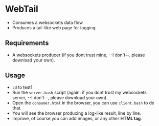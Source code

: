 # WebTail

* Consumes a websockets data flow
* Produces a tail-like web page for logging

## Requirements

* A websockets producer (if you dont trust mine, --I don't--, please download your own).

## Usage

* `cd` to test1
* Run the `server.bash` script (again: if you dont trust my websockets server, --I don't--, please download your own).
* Open the `consumer.html` in the browser, you can use `client.bash` to do that.
* You will see the browser producing a log-like result, line by line.
* Improve, of course you can add images, or any other **HTML tag**.
